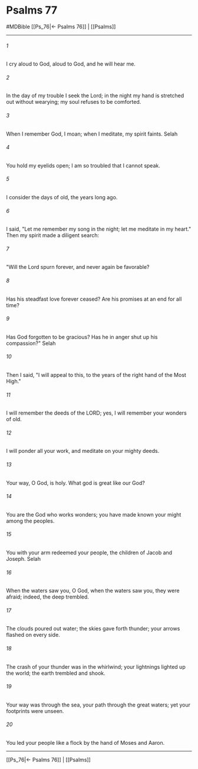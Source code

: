 # Psalms 77
#MDBible
[[Ps_76|← Psalms 76]] | [[Psalms]]

***

###### 1 
I cry aloud to God, aloud to God, and he will hear me. 

###### 2 
In the day of my trouble I seek the Lord; in the night my hand is stretched out without wearying; my soul refuses to be comforted. 

###### 3 
When I remember God, I moan; when I meditate, my spirit faints. Selah 

###### 4 
You hold my eyelids open; I am so troubled that I cannot speak. 

###### 5 
I consider the days of old, the years long ago. 

###### 6 
I said, "Let me remember my song in the night; let me meditate in my heart." Then my spirit made a diligent search: 

###### 7 
"Will the Lord spurn forever, and never again be favorable? 

###### 8 
Has his steadfast love forever ceased? Are his promises at an end for all time? 

###### 9 
Has God forgotten to be gracious? Has he in anger shut up his compassion?" Selah 

###### 10 
Then I said, "I will appeal to this, to the years of the right hand of the Most High." 

###### 11 
I will remember the deeds of the LORD; yes, I will remember your wonders of old. 

###### 12 
I will ponder all your work, and meditate on your mighty deeds. 

###### 13 
Your way, O God, is holy. What god is great like our God? 

###### 14 
You are the God who works wonders; you have made known your might among the peoples. 

###### 15 
You with your arm redeemed your people, the children of Jacob and Joseph. Selah 

###### 16 
When the waters saw you, O God, when the waters saw you, they were afraid; indeed, the deep trembled. 

###### 17 
The clouds poured out water; the skies gave forth thunder; your arrows flashed on every side. 

###### 18 
The crash of your thunder was in the whirlwind; your lightnings lighted up the world; the earth trembled and shook. 

###### 19 
Your way was through the sea, your path through the great waters; yet your footprints were unseen. 

###### 20 
You led your people like a flock by the hand of Moses and Aaron. 

***

[[Ps_76|← Psalms 76]] | [[Psalms]]
